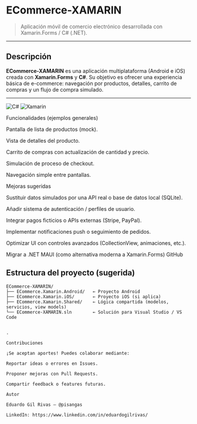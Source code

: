 # ECommerce-XAMARIN

> Aplicación móvil de comercio electrónico desarrollada con Xamarin.Forms / C# (.NET).

---

##  Descripción

**ECommerce-XAMARIN** es una aplicación multiplataforma (Android e iOS) creada con **Xamarin.Forms** y **C#**. Su objetivo es ofrecer una experiencia básica de e-commerce: navegación por productos, detalles, carrito de compras y un flujo de compra simulado.

---

![C#](https://img.shields.io/badge/-C%23-blue?style=for-the-badge&logo=csharp&logoColor=white)
![Xamarin](https://img.shields.io/badge/-Xamarin-292EED?style=for-the-badge&logo=xamarin&logoColor=white)


Funcionalidades (ejemplos generales)

Pantalla de lista de productos (mock).

Vista de detalles del producto.

Carrito de compras con actualización de cantidad y precio.

Simulación de proceso de checkout.

Navegación simple entre pantallas.

Mejoras sugeridas

Sustituir datos simulados por una API real o base de datos local (SQLite).

Añadir sistema de autenticación / perfiles de usuario.

Integrar pagos ficticios o APIs externas (Stripe, PayPal).

Implementar notificaciones push o seguimiento de pedidos.

Optimizar UI con controles avanzados (CollectionView, animaciones, etc.).

Migrar a .NET MAUI (como alternativa moderna a Xamarin.Forms) 
GitHub

##  Estructura del proyecto (sugerida)
```text
ECommerce-XAMARIN/
├── ECommerce.Xamarin.Android/   ← Proyecto Android
├── ECommerce.Xamarin.iOS/       ← Proyecto iOS (si aplica)
├── ECommerce.Xamarin.Shared/    ← Lógica compartida (modelos, servicios, view models)
└── ECommerce-XAMARIN.sln        ← Solución para Visual Studio / VS Code


.

Contribuciones

¡Se aceptan aportes! Puedes colaborar mediante:

Reportar ideas o errores en Issues.

Proponer mejoras con Pull Requests.

Compartir feedback o features futuras.

Autor

Eduardo Gil Rivas – @pisangas

LinkedIn: https://www.linkedin.com/in/eduardogilrivas/
